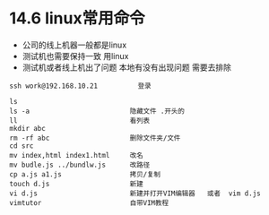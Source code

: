 # 14.6 linux常用命令

* 公司的线上机器一般都是linux
* 测试机也需要保持一致 用linux
* 测试机或者线上机出了问题 本地有没有出现问题 需要去排除

```text
ssh work@192.168.10.21          登录
```

```text
ls
ls -a                         隐藏文件 .开头的
ll                            看列表
mkdir abc
rm -rf abc                    删除文件夹/文件
cd src
mv index,html index1.html     改名
mv budle.js ../bundlw.js      改路径
cp a.js a1.js                 拷贝/复制
touch d.js                    新建
vi d.js                       新建并打开VIM编辑器   或者  vim d.js
vimtutor                      自带VIM教程
```

